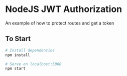 # NodeJS JWT Authorization

An example of how to protect routes and get a token

## To Start

```bash
# Install dependencies
npm install

# Serve on localhost:5000
npm start
```